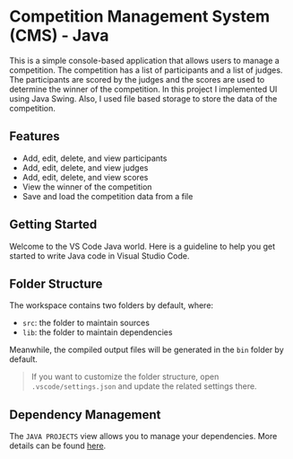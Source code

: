 # Competition Management System (CMS) - Java

This is a simple console-based application that allows users to manage a competition. The competition has a list of participants and a list of judges. The participants are scored by the judges and the scores are used to determine the winner of the competition. In this project I implemented UI using Java Swing. Also, I used file based storage to store the data of the competition.

## Features

- Add, edit, delete, and view participants
- Add, edit, delete, and view judges
- Add, edit, delete, and view scores
- View the winner of the competition
- Save and load the competition data from a file

## Getting Started

Welcome to the VS Code Java world. Here is a guideline to help you get started to write Java code in Visual Studio Code.

## Folder Structure

The workspace contains two folders by default, where:

- `src`: the folder to maintain sources
- `lib`: the folder to maintain dependencies

Meanwhile, the compiled output files will be generated in the `bin` folder by default.

> If you want to customize the folder structure, open `.vscode/settings.json` and update the related settings there.

## Dependency Management

The `JAVA PROJECTS` view allows you to manage your dependencies. More details can be found [here](https://github.com/microsoft/vscode-java-dependency#manage-dependencies).
